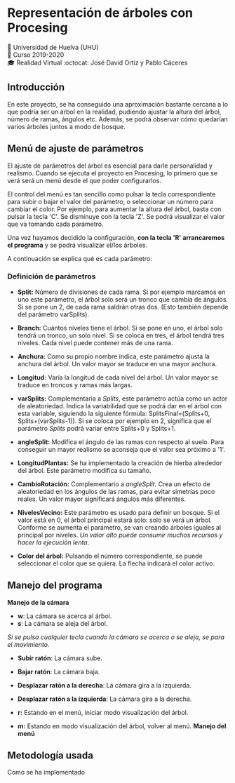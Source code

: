 # Representación de árboles con Procesing
:office: Universidad de Huelva (UHU)  
:calendar: Curso 2019-2020  
:mortar_board: Realidad Virtual 
:octocat: José David Ortiz y Pablo Cáceres

## Introducción
En este proyecto, se ha conseguido una aproximación bastante cercana a lo que podría ser un árbol en la realidad, pudiendo ajustar la altura del árbol, número de ramas, ángulos etc. Además, se podrá observar cómo quedarían varios árboles juntos a modo de bosque.

## Menú de ajuste de parámetros
El ajuste de parámetros del árbol es esencial para darle personalidad y realismo. Cuando se ejecuta el proyecto en Procesing, lo primero que se verá será un menú desde el que poder configurarlos.

El control del menú es tan sencillo como pulsar la tecla correspondiente para subir o bajar el valor del parámetro, o seleccionar un número para cambiar el color. Por ejemplo, para aumentar la altura del árbol, basta con pulsar la tecla 'C'. Se disminuye con la tecla 'Z'. Se podrá visualizar el valor que va tomando cada parámetro. 

Una vez hayamos decidido la configuración, **con la tecla 'R' arrancaremos el programa** y se podrá visualizar el/los árboles.

A continuación se explica qué es cada parámetro:
### Definición de parámetros
* **Split:** Número de divisiones de cada rama. Si por ejemplo marcamos en uno este parámetro, el árbol solo será un tronco que cambia de ángulos. Si se pone un 2, de cada rama saldrán otras dos. (Esto también depende del parámetro varSplits).

* **Branch:** Cuántos niveles tiene el árbol. Si se pone en uno, el árbol solo tendrá un tronco, un solo nivel. Si se coloca en tres, el árbol tendrá tres niveles. Cada nivel puede contener más de una rama.

* **Anchura:** Como su propio nombre indica, este parámetro ajusta la anchura del árbol. Un valor mayor se traduce en una mayor anchura.

* **Longitud:** Varía la longitud de cada nivel del árbol. Un valor mayor se traduce en troncos y ramas más largas.

* **varSplits:** Complementaria a *Splits*, este parámetro actúa como un actor de aleatoriedad. Indica la variabilidad que se podrá dar en el árbol con esta variable, siguiendo la siguiente fórmula: SplitsFinal=(Splits+0, Splits+(varSplits-1)). Si se coloca por ejemplo en 2, significa que el parámetro *Splits* podrá variar entre Splits+0 y Splits+1. 

* **angleSplit:** Modifica el ángulo de las ramas con respecto al suelo. Para conseguir un mayor realismo se aconseja que el valor sea próximo a '1'.

* **LongitudPlantas:** Se ha implementado la creación de hierba alrededor del árbol. Este parámetro modifica su tamaño.

* **CambioRotación:** Complementario a *angleSplit*. Crea un efecto de aleatoriedad en los ángulos de las ramas, para evitar simetrías poco reales. Un valor mayor significará ángulos más diferentes.

* **NivelesVecino:** Este parámetro es usado para definir un bosque. Si el valor está en 0, el árbol principal estará solo: solo se verá un árbol. Conforme se aumenta el parámetro, se van creando árboles iguales al principal por niveles. *Un valor alto puede consumir muchos recursos y hacer la ejecución lenta*.

* **Color del árbol:** Pulsando el número correspondiente, se puede seleccionar el color que se quiera. La flecha indicará el color activo.


## Manejo del programa
**Manejo de la cámara**
*  **w**: La cámara se acerca al árbol.
*  **s**: La cámara se aleja del árbol.

*Si se pulsa cualquier tecla cuando la cámara se acerca o se aleja, se para el movimiento.*

*  **Subir ratón**: La cámara sube.
*  **Bajar ratón**: La cámara baja.
*  **Desplazar ratón a la derecha**: La cámara gira a la izquierda.
*  **Desplazar ratón a la izquierda**: La cámara gira a la derecha.

* **r:** Estando en el menú, iniciar modo visualización del árbol.
* **m:** Estando en modo visualización del árbol, volver al menú.
**Manejo del menú**

## Metodología usada
Como se ha implementado
